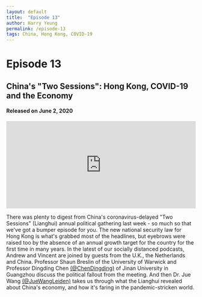 ```yaml
---
layout: default
title:  "Episode 13"
author: Harry Yeung
permalink: /episode-13
tags: China, Hong Kong, COVID-19
---
```


# Episode 13
## China's "Two Sessions": Hong Kong, COVID-19 and the Economy
#### Released on June 2, 2020

<iframe src="https://open.spotify.com/embed-podcast/episode/4jio39YCsAFoHe4bS7lYC8" width="100%" height="232" frameborder="0" allowtransparency="true" allow="encrypted-media"></iframe>

There was plenty to digest from China's coronavirus-delayed "Two Sessions" (Lianghui) annual political gathering last week - so much so that we've got a bumper episode for you. The new national security law for Hong Kong is what's grabbed most of the headlines, but eyebrows were raised too by the absence of an annual growth target for the country for the first time in many years. In the latest of our socially distanced podcasts, Andrew and Vincent are joined by guests from the U.K., the Netherlands and China. Professor Shaun Breslin of the University of Warwick and Professor Dingding Chen [(@ChenDingding)](https://twitter.com/chendingding?lang=en) of Jinan University in Guangzhou discuss the political fallout from the meeting. And then Dr. Jue Wang [(@JueWangLeiden)](https://twitter.com/juewangleiden?lang=en) takes us through what the Lianghui revealed about China's economy, and how it's faring in the pandemic-stricken world.

